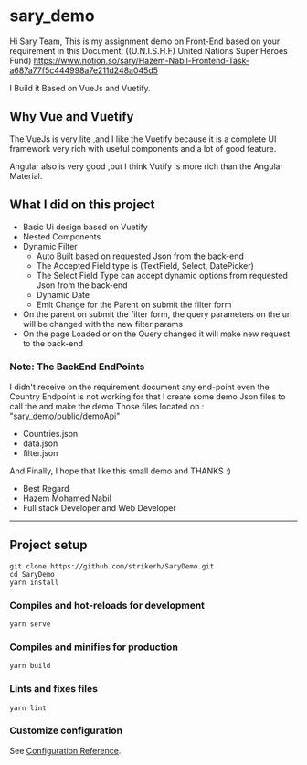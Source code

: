 # sary_demo
Hi Sary Team,
This is my assignment demo on Front-End based on your requirement in this Document: ((U.N.I.S.H.F) United Nations Super Heroes Fund)
 https://www.notion.so/sary/Hazem-Nabil-Frontend-Task-a687a77f5c444998a7e211d248a045d5

I Build it Based on VueJs and Vuetify. 

## Why Vue and Vuetify
The VueJs is very lite ,and I like the Vuetify because it is a complete UI framework very rich with useful 
components and a lot of good feature.

Angular also is very good ,but I think Vutify is more rich than the Angular Material.

## What I did on this project
- Basic Ui design based on Vuetify
- Nested Components
- Dynamic Filter 
  - Auto Built based on requested Json from the back-end
  - The Accepted Field type is (TextField, Select, DatePicker)
  - The Select Field Type can accept dynamic options from requested Json from the back-end
  - Dynamic Date
  - Emit Change for the Parent on submit the filter form
- On the parent on submit the filter form, the query parameters on the url will be changed with the new filter params
- On the page Loaded or on the Query changed it will make new request to the back-end

### Note: The BackEnd EndPoints
I didn't receive on the requirement document any end-point even the Country Endpoint is not working
for that I create some demo Json files to call the and make the demo
Those files located on : "sary_demo/public/demoApi"
 - Countries.json
 - data.json
 - filter.json


And Finally, I hope that like this small demo and THANKS :) 

 * Best Regard
 * Hazem Mohamed Nabil
 * Full stack Developer and Web Developer

-------

## Project setup
```
git clone https://github.com/strikerh/SaryDemo.git
cd SaryDemo
yarn install
```

### Compiles and hot-reloads for development
```
yarn serve
```

### Compiles and minifies for production
```
yarn build
```

### Lints and fixes files
```
yarn lint
```

### Customize configuration
See [Configuration Reference](https://cli.vuejs.org/config/).
